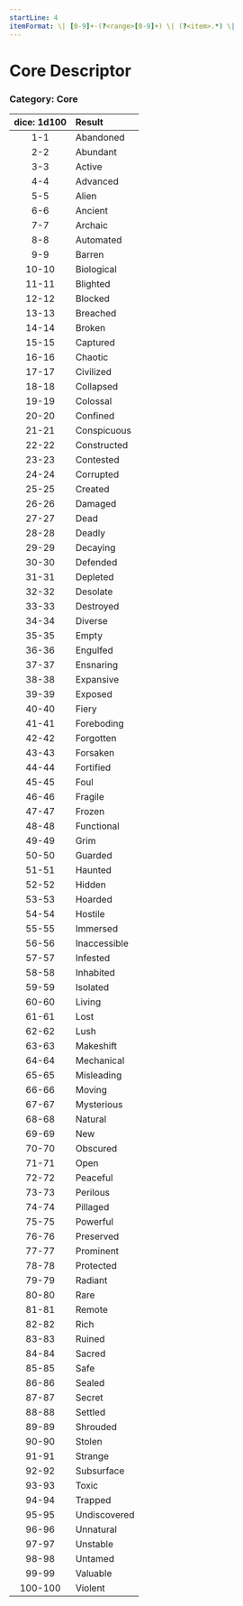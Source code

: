 ```yaml
---
startLine: 4
itemFormat: \| [0-9]+-(?<range>[0-9]+) \| (?<item>.*) \|
---
```

# Core Descriptor
### Category: Core

| dice: 1d100 | Result |
|:----:|:-------|
| 1-1 | Abandoned |
| 2-2 | Abundant |
| 3-3 | Active |
| 4-4 | Advanced |
| 5-5 | Alien |
| 6-6 | Ancient |
| 7-7 | Archaic |
| 8-8 | Automated |
| 9-9 | Barren |
| 10-10 | Biological |
| 11-11 | Blighted |
| 12-12 | Blocked |
| 13-13 | Breached |
| 14-14 | Broken |
| 15-15 | Captured |
| 16-16 | Chaotic |
| 17-17 | Civilized |
| 18-18 | Collapsed |
| 19-19 | Colossal |
| 20-20 | Confined |
| 21-21 | Conspicuous |
| 22-22 | Constructed |
| 23-23 | Contested |
| 24-24 | Corrupted |
| 25-25 | Created |
| 26-26 | Damaged |
| 27-27 | Dead |
| 28-28 | Deadly |
| 29-29 | Decaying |
| 30-30 | Defended |
| 31-31 | Depleted |
| 32-32 | Desolate |
| 33-33 | Destroyed |
| 34-34 | Diverse |
| 35-35 | Empty |
| 36-36 | Engulfed |
| 37-37 | Ensnaring |
| 38-38 | Expansive |
| 39-39 | Exposed |
| 40-40 | Fiery |
| 41-41 | Foreboding |
| 42-42 | Forgotten |
| 43-43 | Forsaken |
| 44-44 | Fortified |
| 45-45 | Foul |
| 46-46 | Fragile |
| 47-47 | Frozen |
| 48-48 | Functional |
| 49-49 | Grim |
| 50-50 | Guarded |
| 51-51 | Haunted |
| 52-52 | Hidden |
| 53-53 | Hoarded |
| 54-54 | Hostile |
| 55-55 | Immersed |
| 56-56 | Inaccessible |
| 57-57 | Infested |
| 58-58 | Inhabited |
| 59-59 | Isolated |
| 60-60 | Living |
| 61-61 | Lost |
| 62-62 | Lush |
| 63-63 | Makeshift |
| 64-64 | Mechanical |
| 65-65 | Misleading |
| 66-66 | Moving |
| 67-67 | Mysterious |
| 68-68 | Natural |
| 69-69 | New |
| 70-70 | Obscured |
| 71-71 | Open |
| 72-72 | Peaceful |
| 73-73 | Perilous |
| 74-74 | Pillaged |
| 75-75 | Powerful |
| 76-76 | Preserved |
| 77-77 | Prominent |
| 78-78 | Protected |
| 79-79 | Radiant |
| 80-80 | Rare |
| 81-81 | Remote |
| 82-82 | Rich |
| 83-83 | Ruined |
| 84-84 | Sacred |
| 85-85 | Safe |
| 86-86 | Sealed |
| 87-87 | Secret |
| 88-88 | Settled |
| 89-89 | Shrouded |
| 90-90 | Stolen |
| 91-91 | Strange |
| 92-92 | Subsurface |
| 93-93 | Toxic |
| 94-94 | Trapped |
| 95-95 | Undiscovered |
| 96-96 | Unnatural |
| 97-97 | Unstable |
| 98-98 | Untamed |
| 99-99 | Valuable |
| 100-100 | Violent |